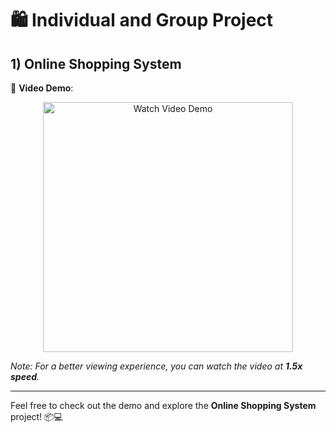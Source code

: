# 🛍️ Individual and Group Project
## 1) Online Shopping System

🎥 **Video Demo**:  
<p align="center">
  <a href="https://www.loom.com/share/f34123e124074ee8bff94da3d808a9b7?sid=3fde3e74-4baa-437a-b2b9-def1fcd772a0" target="_blank">
    <img src="https://github.com/user-attachments/assets/1501e5be-f974-464b-bc4f-b359ca5d1c50" alt="Watch Video Demo" width="400"/>
  </a>
</p>

*Note: For a better viewing experience, you can watch the video at **1.5x speed**.*

---

Feel free to check out the demo and explore the **Online Shopping System** project! 📦💻
